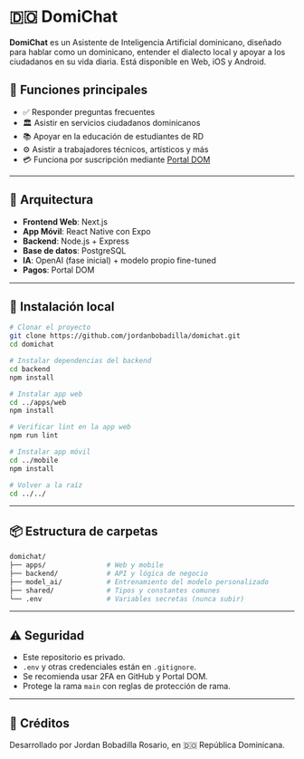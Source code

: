 # 🇩🇴 DomiChat

**DomiChat** es un Asistente de Inteligencia Artificial dominicano, diseñado para hablar como un dominicano, entender el dialecto local y apoyar a los ciudadanos en su vida diaria. Está disponible en Web, iOS y Android.

## 🎯 Funciones principales

- ✅ Responder preguntas frecuentes
- 🏛️ Asistir en servicios ciudadanos dominicanos
- 📚 Apoyar en la educación de estudiantes de RD
- ⚙️ Asistir a trabajadores técnicos, artísticos y más
- 💳 Funciona por suscripción mediante [Portal DOM](https://portaldom.do)

---

## 🧱 Arquitectura

- **Frontend Web**: Next.js
- **App Móvil**: React Native con Expo
- **Backend**: Node.js + Express
- **Base de datos**: PostgreSQL
- **IA**: OpenAI (fase inicial) + modelo propio fine-tuned
- **Pagos**: Portal DOM

---

## 🚀 Instalación local

```bash
# Clonar el proyecto
git clone https://github.com/jordanbobadilla/domichat.git
cd domichat

# Instalar dependencias del backend
cd backend
npm install

# Instalar app web
cd ../apps/web
npm install

# Verificar lint en la app web
npm run lint

# Instalar app móvil
cd ../mobile
npm install

# Volver a la raíz
cd ../../
```

---

## 📦 Estructura de carpetas

```bash
domichat/
├── apps/               # Web y mobile
├── backend/            # API y lógica de negocio
├── model_ai/           # Entrenamiento del modelo personalizado
├── shared/             # Tipos y constantes comunes
└── .env                # Variables secretas (nunca subir)
```

---

## ⚠️ Seguridad

- Este repositorio es privado.
- `.env` y otras credenciales están en `.gitignore`.
- Se recomienda usar 2FA en GitHub y Portal DOM.
- Protege la rama `main` con reglas de protección de rama.

---

## 📌 Créditos

Desarrollado por Jordan Bobadilla Rosario, en 🇩🇴 República Dominicana.
